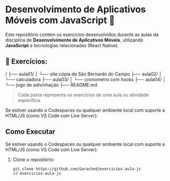 # Desenvolvimento de Aplicativos Móveis com JavaScript 📱 
Este repositório contém os exercícios desenvolvidos durante as aulas da disciplina de **Desenvolvimento de Aplicativos Móveis**, utilizando **JavaScript** e tecnologias relacionadas (React Native).

## 📁 Exercícios: 
/
├── aula01/
│ └── site cópia de São Bernardo do Campo
├── aula02/
│ └── calculadora
├── aula03/
│ └── cronometro com hooks
├── aula04/
│ └── jogo de adivinhação
├── README.md

> Cada pasta representa os exercícios de uma aula ou atividade específica.

Se estiver usando o Codespaces ou qualquer ambiente local com suporte a HTML/JS (como VS Code com Live Server):

## Como Executar

Se estiver usando o Codespaces ou qualquer ambiente local com suporte a HTML/JS (como VS Code com Live Server):

1. Clone o repositório:

   ```bash
   git clone https://github.com/Garached/exercicios-aula-js
   cd exercicios-aula-js
